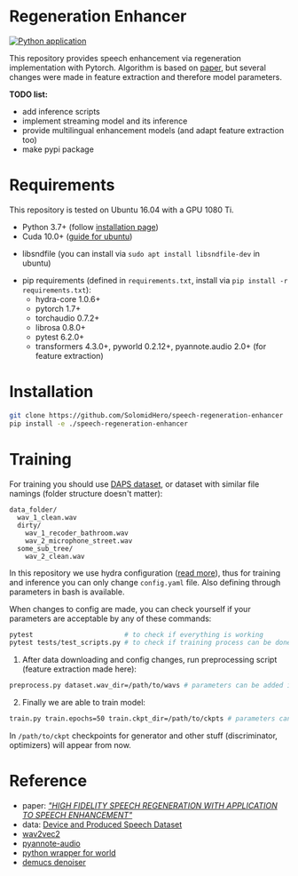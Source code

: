 # Regeneration Enhancer
[![Python application](https://github.com/SolomidHero/speech-regeneration-enhancer/actions/workflows/python-app.yml/badge.svg)](https://github.com/SolomidHero/speech-regeneration-enhancer/actions/workflows/python-app.yml)

This repository provides speech enhancement via regeneration implementation with Pytorch. Algorithm is based on [paper](https://arxiv.org/abs/2102.00429), but several changes were made in feature extraction and therefore model parameters.

**TODO list:**
- add inference scripts
- implement streaming model and its inference
- provide multilingual enhancement models (and adapt feature extraction too)
- make pypi package

# Requirements

This repository is tested on Ubuntu 16.04 with a GPU 1080 Ti.

- Python 3.7+ (follow [installation page](https://www.python.org/downloads/))
- Cuda 10.0+ ([guide for ubuntu](https://docs.nvidia.com/cuda/cuda-installation-guide-linux/index.html))
<!-- CuDNN 7+
NCCL 2+ (for distributed multi-gpu training) -->
- libsndfile (you can install via `sudo apt install libsndfile-dev` in ubuntu)
<!-- - sox (you can install via `sudo apt install sox` in ubuntu) -->
- pip requirements (defined in `requirements.txt`, install via `pip install -r requirements.txt`):
  - hydra-core 1.0.6+
  - pytorch 1.7+
  - torchaudio 0.7.2+
  - librosa 0.8.0+
  - pytest 6.2.0+
  - transformers 4.3.0+, pyworld 0.2.12+, pyannote.audio 2.0+ (for feature extraction)

# Installation

```bash
git clone https://github.com/SolomidHero/speech-regeneration-enhancer
pip install -e ./speech-regeneration-enhancer
```

# Training

For training you should use [DAPS dataset](https://archive.org/details/daps_dataset), or dataset with similar file namings (folder structure doesn't matter):

```
data_folder/
  wav_1_clean.wav
  dirty/
    wav_1_recoder_bathroom.wav
    wav_2_microphone_street.wav
  some_sub_tree/
    wav_2_clean.wav
```

In this repository we use hydra configuration ([read more](https://hydra.cc/)), thus for training and inference you can only change `config.yaml` file. Also defining through parameters in bash is available.

When changes to config are made, you can check yourself if your parameters are acceptable by any of these commands:
```bash
pytest                       # to check if everything is working
pytest tests/test_scripts.py # to check if training process can be done
```

1. After data downloading and config changes, run preprocessing script (feature extraction made here):

```bash
preprocess.py dataset.wav_dir=/path/to/wavs # parameters can be added into config directly
```

2. Finally we are able to train model:

```bash
train.py train.epochs=50 train.ckpt_dir=/path/to/ckpts # parameters can be added into config directly
```

In `/path/to/ckpt` checkpoints for generator and other stuff (discriminator, optimizers) will appear from now.


# Reference

- paper: *["HIGH FIDELITY SPEECH REGENERATION WITH APPLICATION TO SPEECH ENHANCEMENT"](https://arxiv.org/abs/2102.00429)*
- data: [Device and Produced Speech Dataset](https://archive.org/details/daps_dataset)
- [wav2vec2](https://huggingface.co/transformers/model_doc/wav2vec2.html)
- [pyannote-audio](https://github.com/pyannote/pyannote-audio/)
- [python wrapper for world](https://github.com/JeremyCCHsu/Python-Wrapper-for-World-Vocoder)
- [demucs denoiser](https://github.com/facebookresearch/denoiser/)
